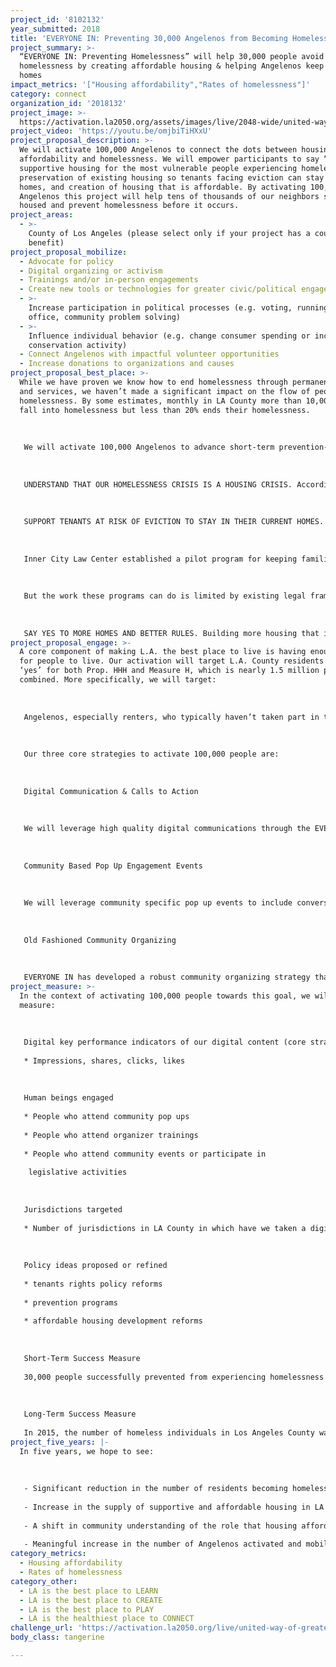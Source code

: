 ```yaml
---
project_id: '8102132'
year_submitted: 2018
title: 'EVERYONE IN: Preventing 30,000 Angelenos from Becoming Homeless'
project_summary: >-
  “EVERYONE IN: Preventing Homelessness” will help 30,000 people avoid
  homelessness by creating affordable housing & helping Angelenos keep their
  homes
impact_metrics: '["Housing affordability","Rates of homelessness"]'
category: connect
organization_id: '2018132'
project_image: >-
  https://activation.la2050.org/assets/images/live/2048-wide/united-way-of-greater-los-angeles.jpg
project_video: 'https://youtu.be/omjbiTiHXxU'
project_proposal_description: >-
  We will activate 100,000 Angelenos to connect the dots between housing
  affordability and homelessness. We will empower participants to say “yes” to
  supportive housing for the most vulnerable people experiencing homelessness,
  preservation of existing housing so tenants facing eviction can stay in their
  homes, and creation of housing that is affordable. By activating 100,000
  Angelenos this project will help tens of thousands of our neighbors stay
  housed and prevent homelessness before it occurs.
project_areas:
  - >-
    County of Los Angeles (please select only if your project has a countywide
    benefit)
project_proposal_mobilize:
  - Advocate for policy
  - Digital organizing or activism
  - Trainings and/or in-person engagements
  - Create new tools or technologies for greater civic/political engagement
  - >-
    Increase participation in political processes (e.g. voting, running for
    office, community problem solving)
  - >-
    Influence individual behavior (e.g. change consumer spending or increase
    conservation activity)
  - Connect Angelenos with impactful volunteer opportunities
  - Increase donations to organizations and causes
project_proposal_best_place: >-
  While we have proven we know how to end homelessness through permanent housing
  and services, we haven’t made a significant impact on the flow of people into
  homelessness. By some estimates, monthly in LA County more than 10,000 people
  fall into homelessness but less than 20% ends their homelessness. 
   
   
   
   We will activate 100,000 Angelenos to advance short-term prevention- the need to make sure vulnerable residents stay housed- and longer-term prevention that increases the supply of housing to make more housing affordable to low-income Angelenos. We will inform and mobilize residents to:
   
   
   
   UNDERSTAND THAT OUR HOMELESSNESS CRISIS IS A HOUSING CRISIS. According to recent focus group research, most people don't understand that the cost of housing is the number one driver of our homelessness crisis. People especially don't understand that if we make housing more affordable, we can solve homelessness for most people. In fact, 2/3 of homeless people don’t need supportive housing, they just need housing they can afford. Lifting this issue up will be a core focus of this partnership.
   
   
   
   SUPPORT TENANTS AT RISK OF EVICTION TO STAY IN THEIR CURRENT HOMES. Historically low vacancy rates have created an environment where landlords often force families out of their homes, by legal and illegal means, so they can rent to higher income tenants. Displaced families must quickly find replacement housing or risk becoming homeless. But without enough affordable housing, and with an eviction on their record, it is an uphill battle. 
   
   
   
   Inner City Law Center established a pilot program for keeping families in their homes. Lawyers help tenants resolve differences with landlords, and if necessary, fight evictions. In addition, short-term rent subsidies are available to keep tenants current on rent. Social workers help tenants resolve underlying issues that have placed them at risk. We will spread the word about these programs and advocate for doing more.
   
   
   
   But the work these programs can do is limited by existing legal frameworks that make it too easy to put tenants on the street. We will activate Angelenos to support meaningful tenant rights reforms. For instance, more cities in LA County could pass rules for just-cause evictions, meaning families can only be evicted if they violate the lease. 
   
   
   
   SAY YES TO MORE HOMES AND BETTER RULES. Building more housing that is affordable is critical to helping people avoid homelessness. We will activate Angelenos to support new housing in their communities. Elected officials who decide whether to approve new homes are very attuned to input from local residents. People who turn out for hearings on these projects have traditionally been opposed to new housing, often when it's for lower income and homeless people. Supportive messages and in-person testimony from residents who believe we need to address LA’s homelessness and housing crisis can make a huge difference in allowing more homes of all types to be permitted and built.
project_proposal_engage: >-
  A core component of making L.A. the best place to live is having enough places
  for people to live. Our activation will target L.A. County residents who voted
  ‘yes’ for both Prop. HHH and Measure H, which is nearly 1.5 million people
  combined. More specifically, we will target: 
   
   
   
   Angelenos, especially renters, who typically haven’t taken part in the housing planning discussion and sympathetic homeowners, landlords and community leaders who can be visible supporters
   
   
   
   Our three core strategies to activate 100,000 people are: 
   
   
   
   Digital Communication & Calls to Action
   
   
   
   We will leverage high quality digital communications through the EVERYONE IN, Abundant Housing LA, and Inner City Law channels to educate people on the causes of homelessness and how we can prevent it by working together. 
   
   
   
   Community Based Pop Up Engagement Events
   
   
   
   We will leverage community specific pop up events to include conversations around housing production (of all types) as well as renter protections. We expect to conduct at least 10 of these events over the grant period, with approximately 500 people at each event—or 5,000 total people. 
   
   
   
   Old Fashioned Community Organizing 
   
   
   
   EVERYONE IN has developed a robust community organizing strategy that will be driven and advocated by experienced organizers, volunteers, and a coalition of over 50 community based organizations throughout Los Angeles.
project_measure: >-
  In the context of activating 100,000 people towards this goal, we will
  measure: 
   
   
   
   Digital key performance indicators of our digital content (core strategy component):
   
   * Impressions, shares, clicks, likes
   
   
   
   Human beings engaged
   
   * People who attend community pop ups
   
   * People who attend organizer trainings
   
   * People who attend community events or participate in 
   
    legislative activities
   
   
   
   Jurisdictions targeted
   
   * Number of jurisdictions in LA County in which have we taken a digital or in person action 
   
   
   
   Policy ideas proposed or refined
   
   * tenants rights policy reforms
   
   * prevention programs
   
   * affordable housing development reforms
   
   
   
   Short-Term Success Measure
   
   30,000 people successfully prevented from experiencing homelessness by July 1, 2022. 
   
   
   
   Long-Term Success Measure 
   
   In 2015, the number of homeless individuals in Los Angeles County was 41,474. By 2050, our goal is to have fewer than 1,000 homeless individuals in LA.
project_five_years: |-
  In five years, we hope to see:
   
   
   
   - Significant reduction in the number of residents becoming homeless 
   
   - Increase in the supply of supportive and affordable housing in LA County 
   
   - A shift in community understanding of the role that housing affordability plays in our homelessness crisis 
   
   - Meaningful increase in the number of Angelenos activated and mobilized on public policy issues related to housing and homelessness
category_metrics:
  - Housing affordability
  - Rates of homelessness
category_other:
  - LA is the best place to LEARN
  - LA is the best place to CREATE
  - LA is the best place to PLAY
  - LA is the healthiest place to CONNECT
challenge_url: 'https://activation.la2050.org/live/united-way-of-greater-los-angeles/'
body_class: tangerine

---
```


